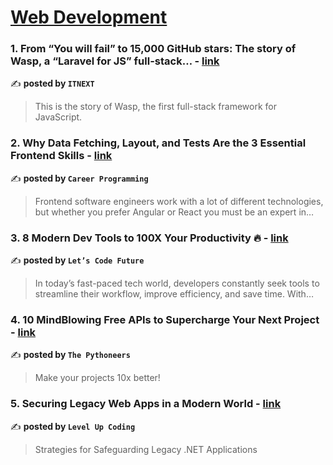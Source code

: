 
<h1><a href=https://medium.com/tag/web-development/recommended target="_blank" rel="noopener noreferrer">Web Development</a></h1>
<h3>1. From “You will fail” to 15,000 GitHub stars: The story of Wasp, a “Laravel for JS” full-stack… - <a href="https://medium.com/itnext/from-you-will-fail-to-15-000-github-stars-the-story-of-wasp-a-laravel-for-js-full-stack-5f9b810a5669" target="_blank" rel="noopener noreferrer">link</a></h3>

✍️ **posted by `ITNEXT`**

<blockquote>This is the story of Wasp, the first full-stack framework for JavaScript.</blockquote>

<h3>2. Why Data Fetching, Layout, and Tests Are the 3 Essential Frontend Skills - <a href="https://medium.com/career-programming/why-data-fetching-layout-and-tests-are-the-3-essential-frontend-skills-f769fa45fc4d" target="_blank" rel="noopener noreferrer">link</a></h3>

✍️ **posted by `Career Programming`**

<blockquote>Frontend software engineers work with a lot of different technologies, but whether you prefer Angular or React you must be an expert in…</blockquote>

<h3>3. 8 Modern Dev Tools to 100X Your Productivity 🔥 - <a href="https://medium.com/lets-code-future/8-modern-dev-tools-to-100x-your-productivity-6663cd111e8e" target="_blank" rel="noopener noreferrer">link</a></h3>

✍️ **posted by `Let’s Code Future`**

<blockquote>In today’s fast-paced tech world, developers constantly seek tools to streamline their workflow, improve efficiency, and save time. With…</blockquote>

<h3>4. 10 MindBlowing Free APIs to Supercharge Your Next Project - <a href="https://medium.com/pythoneers/10-mindblowing-free-apis-to-supercharge-your-next-project-8edd34df6254" target="_blank" rel="noopener noreferrer">link</a></h3>

✍️ **posted by `The Pythoneers`**

<blockquote>Make your projects 10x better!</blockquote>

<h3>5. Securing Legacy Web Apps in a Modern World - <a href="https://medium.com/gitconnected/securing-legacy-web-apps-in-a-modern-world-834f08c396e7" target="_blank" rel="noopener noreferrer">link</a></h3>

✍️ **posted by `Level Up Coding`**

<blockquote>Strategies for Safeguarding Legacy .NET Applications</blockquote>

